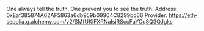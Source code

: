 One always tell the truth, One prevent you to see the truth.
Address: 0xEaf385874A62AF5863a6db959b09904C8299bc66
Provider:
https://eth-sepolia.g.alchemy.com/v2/SMfUKiFXRNaIsjRSccFuYCq8Q3QJgks
